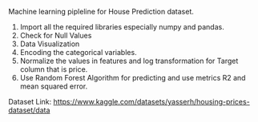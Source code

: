 Machine learning pipleline for House Prediction dataset.

1. Import all the required libraries especially numpy and pandas.
2. Check for Null Values
3. Data Visualization
4. Encoding the categorical variables.
5. Normalize the values in features and log transformation for Target column that is price.
6. Use Random Forest Algorithm for predicting and use metrics R2 and mean squared error.


Dataset Link: https://www.kaggle.com/datasets/yasserh/housing-prices-dataset/data
